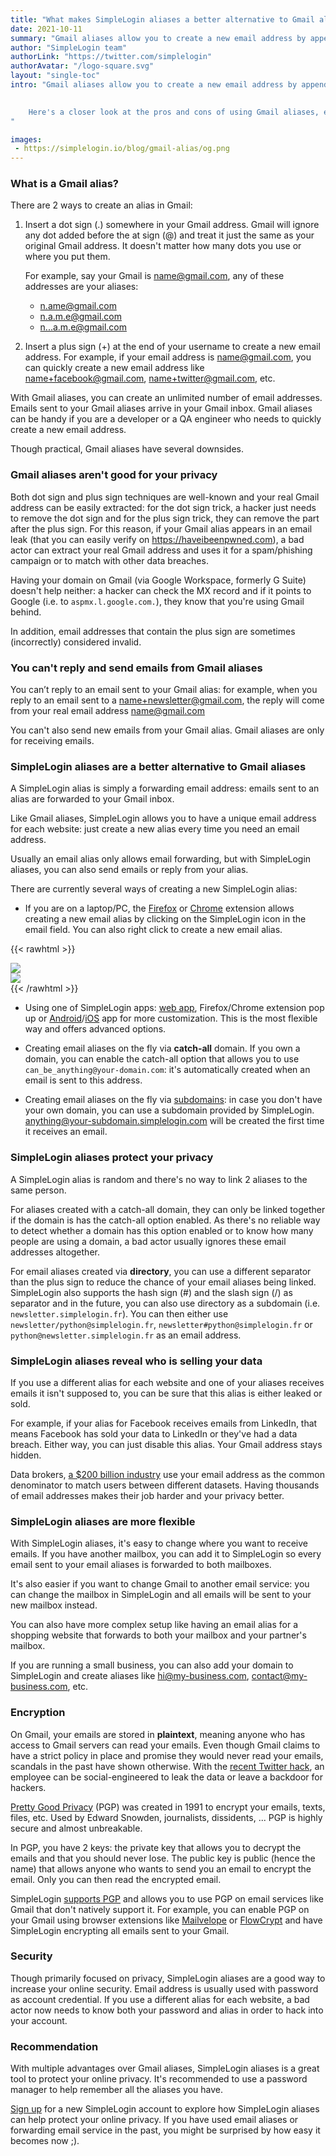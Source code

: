 ```yaml
---
title: "What makes SimpleLogin aliases a better alternative to Gmail aliases"
date: 2021-10-11
summary: "Gmail aliases allow you to create a new email address by appending the plus sign(**+**) or dot sign (**.**) to your current Gmail address. A closer look at its pros and cons."
author: "SimpleLogin team"
authorLink: "https://twitter.com/simplelogin"
authorAvatar: "/logo-square.svg"
layout: "single-toc"
intro: "Gmail aliases allow you to create a new email address by appending the plus sign(**+**) or dot sign (**.**) to your current Gmail address. 

    
    Here's a closer look at the pros and cons of using Gmail aliases, especially when compared with SimpleLogin aliases.
"

images:
 - https://simplelogin.io/blog/gmail-alias/og.png
---
```


### What is a Gmail alias?

There are 2 ways to create an alias in Gmail:

1) Insert a dot sign (.) somewhere in your Gmail address. Gmail will ignore any dot added before the at sign (@) and treat it just the same as your original Gmail address. It doesn't matter how many dots you use or where you put them.

    For example, say your Gmail is name@gmail.com, any of these addresses are your aliases:
    - n.ame@gmail.com
    - n.a.m.e@gmail.com
    - n...a.m.e@gmail.com
    


2) Insert a plus sign (+) at the end of your username to create a new email address. For example, if your email address is name@gmail.com, you can quickly create a new email address like name+facebook@gmail.com, name+twitter@gmail.com, etc.

With Gmail aliases, you can create an unlimited number of email addresses. Emails sent to your Gmail aliases arrive in your Gmail inbox. Gmail aliases can be handy if you are a developer or a QA engineer who needs to quickly create a new email address.

Though practical, Gmail aliases have several downsides.

### Gmail aliases aren't good for your privacy

Both dot sign and plus sign techniques are well-known and your real Gmail address can be easily extracted: for the dot sign trick, a hacker just needs to remove the dot sign and for the plus sign trick, they can remove the part after the plus sign. For this reason, if your Gmail alias appears in an email leak (that you can easily verify on https://haveibeenpwned.com), a bad actor can extract your real Gmail address and uses it for a spam/phishing campaign or to match with other data breaches.

Having your domain on Gmail (via Google Workspace, formerly G Suite) doesn't help neither: a hacker can check the MX record and if it points to Google (i.e. to `aspmx.l.google.com.`), they know that you're using Gmail behind.

In addition, email addresses that contain the plus sign are sometimes (incorrectly) considered invalid. 

### You can't reply and send emails from Gmail aliases

You can’t reply to an email sent to your Gmail alias: for example, when you reply to an email sent to a name+newsletter@gmail.com, the reply will come from your real email address name@gmail.com

You can't also send new emails from your Gmail alias. Gmail aliases are only for receiving emails.


### SimpleLogin aliases are a better alternative to Gmail aliases

A SimpleLogin alias is simply a forwarding email address: emails sent to an alias are forwarded to your Gmail inbox.

Like Gmail aliases, SimpleLogin allows you to have a unique email address for each website: just create a new alias every time you need an email address.

Usually an email alias only allows email forwarding, but with SimpleLogin aliases, you can also send emails or reply from your alias.

There are currently several ways of creating a new SimpleLogin alias:

- If you are on a laptop/PC, the [Firefox](https://addons.mozilla.org/firefox/addon/simplelogin/) or [Chrome](https://chrome.google.com/webstore/detail/dphilobhebphkdjbpfohgikllaljmgbn) extension allows creating a new email alias by clicking on the SimpleLogin icon in the email field. You can also right click to create a new email alias.

{{< rawhtml >}}
<div class="row mb-3">
    <div class="col">
        <img src="/images/one-click-alias.gif">
    </div>
    <div class="col">
        <img src="/blog/gmail-alias/right-click.png" style="max-width: 200px">
    </div>
</div>
{{< /rawhtml >}}


- Using one of SimpleLogin apps: [web app](https://app.simplelogin.io), Firefox/Chrome extension pop up or [Android](https://play.google.com/store/apps/details?id=io.simplelogin.android)/[iOS](https://apps.apple.com/app/id1494359858) app for more customization. This is the most flexible way and offers advanced options.

- Creating email aliases on the fly via **catch-all** domain. If you own a domain, you can enable the catch-all option that allows you to use `can_be_anything@your-domain.com`: it's automatically created when an email is sent to this address.

- Creating email aliases on the fly via [subdomains](/blog/subdomains/): in case you don't have your own domain, you can use a subdomain provided by SimpleLogin. anything@your-subdomain.simplelogin.com will be created the first time it receives an email. 

### SimpleLogin aliases protect your privacy

A SimpleLogin alias is random and there's no way to link 2 aliases to the same person.

For aliases created with a catch-all domain, they can only be linked together if the domain is has the catch-all option enabled. As there's no reliable way to detect whether a domain has this option enabled or to know how many people are using a domain, a bad actor usually ignores these email addresses altogether.

For email aliases created via **directory**, you can use a different separator than the plus sign to reduce the chance of your email aliases being linked. SimpleLogin also supports the hash sign (#) and the slash sign (/) as separator and in the future, you can also use directory as a subdomain (i.e. `newsletter.simplelogin.fr`). You can then either use `newsletter/python@simplelogin.fr`, `newsletter#python@simplelogin.fr` or `python@newsletter.simplelogin.fr` as an email address.

### SimpleLogin aliases reveal who is selling your data

If you use a different alias for each website and one of your aliases receives emails it isn't supposed to, you can be sure that this alias is either leaked or sold.

For example, if your alias for Facebook receives emails from LinkedIn, that means Facebook has sold your data to LinkedIn or they've had a data breach. Either way, you can just disable this alias. Your Gmail address stays hidden.

Data brokers, [a $200 billion industry](https://www.webfx.com/blog/general/what-are-data-brokers-and-what-is-your-data-worth-infographic/) use your email address as the common denominator to match users between different datasets. Having thousands of email addresses makes their job harder and your privacy better.

### SimpleLogin aliases are more flexible

With SimpleLogin aliases, it's easy to change where you want to receive emails. If you have another mailbox, you can add it to SimpleLogin so every email sent to your email aliases is forwarded to both mailboxes.

It's also easier if you want to change Gmail to another email service: you can change the mailbox in SimpleLogin and all emails will be sent to your new mailbox instead.

You can also have more complex setup like having an email alias for a shopping website that forwards to both your mailbox and your partner's mailbox. 

If you are running a small business, you can also add your domain to SimpleLogin and create aliases like hi@my-business.com, contact@my-business.com, etc.


### Encryption

On Gmail, your emails are stored in **plaintext**, meaning anyone who has access to Gmail servers can read your emails. Even though Gmail claims to have a strict policy in place and promise they would never read your emails, scandals in the past have shown otherwise. With the [recent Twitter hack](https://blog.twitter.com/en_us/topics/company/2020/an-update-on-our-security-incident.html), an employee can be social-engineered to leak the data or leave a backdoor for hackers.

[Pretty Good Privacy](https://en.wikipedia.org/wiki/Pretty_Good_Privacy) (PGP) was created in 1991 to encrypt your emails, texts, files, etc. Used by Edward Snowden, journalists, dissidents, ... PGP is highly secure and almost unbreakable.

In PGP, you have 2 keys: the private key that allows you to decrypt the emails and that you should never lose. The public key is public (hence the name) that allows anyone who wants to send you an email to encrypt the email. Only you can then read the encrypted email.

SimpleLogin [supports PGP](/blog/introducing-pgp/) and allows you to use PGP on email services like Gmail that don't natively support it. For example, you can enable PGP on your Gmail using browser extensions like [Mailvelope](https://www.mailvelope.com/en) or [FlowCrypt](https://flowcrypt.com) and have SimpleLogin encrypting all emails sent to your Gmail.

### Security

Though primarily focused on privacy, SimpleLogin aliases are a good way to increase your online security. Email address is usually used with password as account credential. If you use a different alias for each website, a bad actor now needs to know both your password and alias in order to hack into your account.

### Recommendation

With multiple advantages over Gmail aliases, SimpleLogin aliases is a great tool to protect your online privacy. It's recommended to use a password manager to help remember all the aliases you have.

[Sign up](https://app.simplelogin.io/auth/register) for a new SimpleLogin account to explore how SimpleLogin aliases can help protect your online privacy. If you have used email aliases or forwarding email service in the past, you might be surprised by how easy it becomes now ;).


